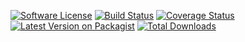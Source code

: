 [![Software License](https://img.shields.io/badge/license-MIT-green.svg?style=flat-square)](LICENSE.md)
[![Build Status](https://img.shields.io/circleci/project/github/MOstafaMOhamedX/laravel-crud.svg?style=flat-square)](https://circleci.com/gh/MOstafaMOhamedX/laravel-crud)
[![Coverage Status](https://img.shields.io/badge/coverage-94%25-brightgreen)](https://raw.githack.com/MOstafaMOhamedX/laravel-crud/main/build/coverage/index.html)
[![Latest Version on Packagist](https://img.shields.io/packagist/v/MOstafaMOhamedX/laravel-crud.svg?style=flat-square)](https://packagist.org/packages/MOstafaMOhamedX/laravel-crud)
[![Total Downloads](https://img.shields.io/packagist/dt/MOstafaMOhamedX/laravel-crud.svg?style=flat-square)](https://img.shields.io/packagist/dt/MOstafaMOhamedX/laravel-crud.svg?style=flat-square)


